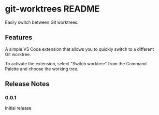 # git-worktrees README

Easily switch between Git worktrees.

## Features

A simple VS Code extension that allows you to quickly switch to a different Git worktree.

To activate the extension, select "Switch worktree" from the Command Palette and choose the working tree.

## Release Notes

### 0.0.1

Initial release
